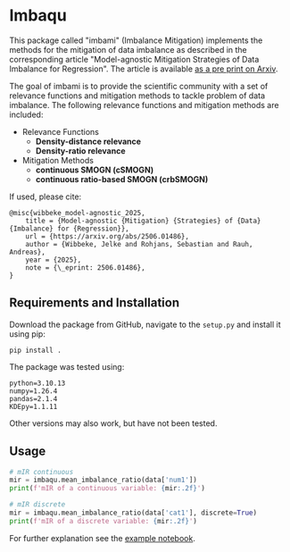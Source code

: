 # Imbaqu
This package called "imbami" (Imbalance Mitigation) implements the methods for the mitigation of data imbalance as described in the corresponding article "Model-agnostic Mitigation Strategies of Data Imbalance for Regression". The article is available [as a pre print on Arxiv](https://arxiv.org/abs/2506.01486).

The goal of imbami is to provide the scientific community with a set of relevance functions and mitigation methods to tackle problem of data imbalance. The following relevance functions and mitigation methods are included: 
* Relevance Functions
  * **Density-distance relevance**
  * **Density-ratio relevance**
* Mitigation Methods
  * **continuous SMOGN (cSMOGN)**
  * **continuous ratio-based SMOGN (crbSMOGN)**



If used, please cite:
```
@misc{wibbeke_model-agnostic_2025,
	title = {Model-agnostic {Mitigation} {Strategies} of {Data} {Imbalance} for {Regression}},
	url = {https://arxiv.org/abs/2506.01486},
	author = {Wibbeke, Jelke and Rohjans, Sebastian and Rauh, Andreas},
	year = {2025},
	note = {\_eprint: 2506.01486},
}
```

## Requirements and Installation
Download the package from GitHub, navigate to the `setup.py` and install it using pip:
```
pip install .
```
The package was tested using:
```
python=3.10.13
numpy=1.26.4
pandas=2.1.4
KDEpy=1.1.11
```

Other versions may also work, but have not been tested.

## Usage
```python
# mIR continuous
mir = imbaqu.mean_imbalance_ratio(data['num1'])
print(f'mIR of a continuous variable: {mir:.2f}')

# mIR discrete
mir = imbaqu.mean_imbalance_ratio(data['cat1'], discrete=True)
print(f'mIR of a discrete variable: {mir:.2f}')
```
For further explanation see the [example notebook](example.ipynb).

